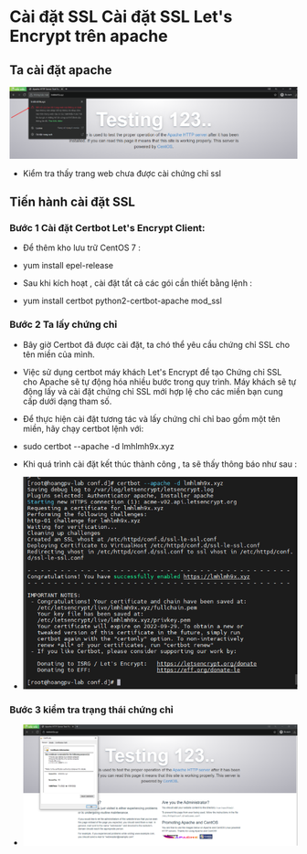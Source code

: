 # Cài đặt SSL Cài đặt SSL Let's Encrypt trên apache
## Ta cài đặt apache 
<img src="img/1.png">

- Kiểm tra thấy trang web chưa được cài chứng chỉ ssl

## Tiến hành cài đặt SSL

### Bước 1 Cài đặt Certbot Let's Encrypt Client:
- Để thêm kho lưu trữ CentOS 7 :  

- yum install epel-release

- Sau khi kích hoạt , cài đặt tất cả các gói cần thiết bằng lệnh :

- yum install certbot python2-certbot-apache mod_ssl

### Bước 2 Ta lấy chứng chỉ
- Bây giờ Certbot đã được cài đặt, ta chó thể yêu cầu chứng chỉ SSL cho tên miền của mình.  
- Việc sử dụng certbot máy khách Let's Encrypt để tạo Chứng chỉ SSL cho Apache sẽ tự động hóa nhiều bước trong quy trình. Máy khách sẽ tự động lấy và cài đặt chứng chỉ SSL mới hợp lệ cho các miền bạn cung cấp dưới dạng tham số.

- Để thực hiện cài đặt tương tác và lấy chứng chỉ chỉ bao gồm một tên miền, hãy chạy certbot lệnh với:

- sudo certbot --apache -d lmhlmh9x.xyz

- Khi quá trình cài đặt kết thúc thành công , ta sẽ thấy thông báo như sau :

- <img src="img/3.png">

### Bước 3 kiểm tra trạng thái chứng chỉ 

- <img src="img/4.png">




